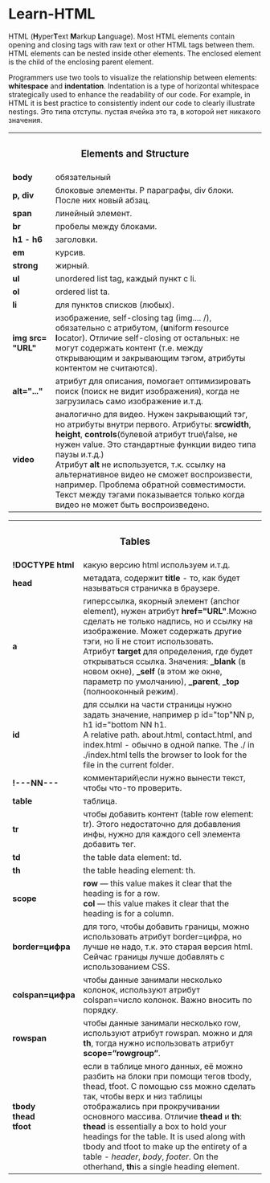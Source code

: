 # Learn-HTML
<!DOCTYPE html>
<body>
<div>
  <p>HTML (<strong>H</strong>yper<strong>T</strong>ext <strong>M</strong>arkup <strong>L</strong>anguage). 
Most HTML elements contain opening and closing tags with raw text or other HTML tags between them.
HTML elements can be nested inside other elements. The enclosed element is the child of the enclosing parent element.</p>
  <p>Programmers use two tools to visualize the relationship between elements: <strong>whitespace</strong> and <strong>indentation</strong>. Indentation is a type of horizontal whitespace strategically used to enhance the readability of our code. For example, in HTML it is best practice to consistently indent our code to clearly illustrate nestings. Это типа отступы. 
  пустая ячейка это та, в которой нет никакого значения.</p> 
  </div>
  <div>
  <table>
      <tr> 
        <th colspan="2"><h3>Elements and Structure</h3></th>
    </tr>
    <tr>
      <td><strong>body</strong></td>
      <td>обязательный</td>
    </tr> 
    <tr>
      <td><strong>p, div</strong></td>
      <td>блоковые элементы. P параграфы, div блоки. После них новый абзац.</td>
    </tr>
    <tr>
      <td><strong>span</strong></td>
      <td>линейный элемент.</td>
    </tr>  
    <tr>
      <td><strong>br</strong></td>
      <td>пробелы между блоками.</td>
    </tr>
    <tr>
      <td><strong>h1 - h6</strong></td>
      <td>заголовки.</td>
    </tr>
    <tr>
      <td><strong>em</strong></td>
      <td>курсив.</td>
    </tr>
    <tr>
      <td><strong>strong</strong></td>
      <td>жирный.</td>
    </tr>
    <tr>
      <td><strong>ul</strong></td>
      <td>unordered list tag, каждый пункт с li.</td>
    </tr>
    <tr>
      <td><strong>ol</strong></td> 
      <td>ordered list ta.</td>
    </tr>
    <tr>
      <td><strong>li</strong></td>
      <td>для пунктов списков (любых).</td>
    </tr>
    <tr>
      <td><strong>img src= "URL"</strong></td>
      <td>изображение, self-closing tag (img.... /), обязательно с атрибутом, (<strong>u</strong>niform <strong>r</strong>esource <strong>l</strong>ocator).
      Отличие self-closing от остальных: не могут содержать контент (т.е. между открывающим и закрывающим тэгом, атрибуты контентом не считаются).</td>
    </tr>
    <tr>
      <td><strong>alt="..."</strong></td>
      <td>атрибут для описания, помогает оптимизировать поиск (поиск не видит изображения), когда не загрузилась само изображение и.т.д.</td>
    </tr>
    <tr>
      <td><strong>video</strong></td>
      <td>аналогично для видео. Нужен закрывающий тэг, но атрибуты внутри первого. Атрибуты: <strong>src</strong><strong>width</strong>, <strong>height</strong>, <strong>controls</strong>(булевой атрибут true\false, не нужен value. Это стандартные функции видео типа паузы и.т.д.)
           <br>
        Атрибут <strong>alt</strong> не используется, т.к. ссылку на альтернативное видео не сможет воспроизвести, например. Проблема обратной совместимости.
        <br> Текст между тэгами показывается только когда видео не может быть воспроизведено.</td> 
    </tr>
    </table>
  </div>
<div>
  <table>
    <tr>
      <th colspan="2"><h3>Tables</h3></th>
    </tr>  
    <tr>
      <td><strong>!DOCTYPE html</strong></td>
      <td>какую версию html используем и.т.д.</td>
    </tr>
    <tr>
      <td><strong>head</strong></td>
      <td>метадата, содержит <strong>title</strong> - то, как будет называться страничка в браузере.</td> 
    </tr>
    <tr>
      <td><strong>a</strong></td>
      <td>гиперссылка, якорный элемент (anchor element), нужен атрибут <strong>href="URL"</strong>.Можно сделать не только надпись, но и ссылку на изображение. Может содержать другие тэги, но li не стоит использовать. 
        <br>Атрибут <strong>target</strong> для определения, где будет открываться ссылка. Значения: <strong>_blank</strong> (в новом окне), <strong>_self</strong> (в этом же окне, параметр по умолчанию), <strong>_parent</strong>, <strong>_top</strong> (полнооконный режим).</td>
    </tr> 
    <tr>
    <td><strong>id</strong></td>
    <td>для ссылки на части страницы нужно задать значение, например p id="top"NN p, h1 id="bottom NN h1. 
      <br>A relative path. about.html, contact.html, and index.html - обычно в одной папке. The ./ in ./index.html tells the browser to look for the file in the current folder.</td>
    </tr>
    <tr>
      <td><strong>!---NN---</strong></td>
      <td>комментарий\если нужно вынести текст, чтобы что-то проверить.</td>
    </tr>  
    <tr>
      <td><strong>table</strong></td>
      <td>таблица.</td>
    </tr>
    <tr>
      <td><strong>tr</strong></td>
      <td>чтобы добавить контент (table row element: tr). Этого недостаточно для добавления инфы, нужно для каждого cell элемента добавить тег.</td>
    </tr>
    <tr>
      <td><strong>td</strong></td>
      <td>the table data element: td.</td>
    </tr>
    <tr>
      <td><strong>th</strong></td>
      <td>the table heading element: th.</td>
    </tr>  
    <tr>
      <td><strong>scope</strong></td>
      <td><strong>row</strong> — this value makes it clear that the heading is for a row.
        <br>
        <strong>col</strong> — this value makes it clear that the heading is for a column.</td>
    </tr>
    <tr>
      <td><strong>border=цифра</strong></td>
      <td> для того, чтобы добавить границы, можно использовать атрибут border=цифра, но лучше не надо, т.к. это старая версия html. Сейчас границы лучше добавлять с использованием CSS.</td>
    </tr>
    <tr>
      <td><strong>colspan=цифра</strong></td>
      <td> чтобы данные занимали несколько колонок, используют атрибут colspan=число колонок. Важно  вносить по порядку.</td>
    </tr>
    <tr>
      <td><strong>rowspan</strong></td>
      <td>чтобы данные занимали несколько row, используют атрибут rowspan. можно и для <strong>th</strong>, тогда нужно использовать атрибут <strong>scope=”rowgroup”</strong>.</td>
      </tr>
    <tr> 
      <td>
        <strong>tbody</strong>
        <br>
        <strong>thead</strong>
        <br>
        <strong>tfoot</strong>
      </td>
    <td> если в таблице много данных, её можно разбить на блоки при помощи тегов tbody, thead, tfoot. С помощью css можно сделать так, чтобы верх и низ таблицы отображались при прокручивании основного массива. 
      Отличие <strong>thead</strong> и <strong>th</strong>: <strong>thead</strong> is essentially a box to hold your headings for the table. It is used along with tbody and tfoot to make up the entirety of a table - <em>header</em>, <em>body</em>, <em>footer</em>.
      On the otherhand, <strong>th</strong>is a single heading element.</td>
    </tr>
    </table>
  </body>
